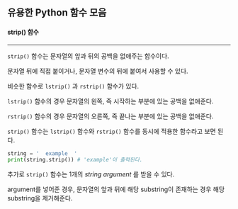 ## 유용한 Python 함수 모음

#### strip() 함수

---

`strip()` 함수는 문자열의 앞과 뒤의 공백을 없애주는 함수이다.

문자열 뒤에 직접 붙이거나, 문자열 변수의 뒤에 붙여서 사용할 수 있다.

비슷한 함수로 `lstrip()` 과 `rstrip()` 함수가 있다.

`lstrip()` 함수의 경우 문자열의 왼쪽, 즉 시작하는 부분에 있는 공백을 없애준다.

`rstrip()`  함수의 경우 문자열의 오른쪽, 즉 끝나는 부분에 있는 공백을 없애준다.

`strip()` 함수는 `lstrip()` 함수와 `rstrip()` 함수를 동시에 적용한 함수라고 보면 된다.

```python
string = '  example  '
print(string.strip()) # 'example'이 출력된다.
```

 추가로 `strip()` 함수는 1개의 *string argument* 를 받을 수 있다.

argument를 넣어준 경우, 문자열의 앞과 뒤에 해당 substring이 존재하는 경우 해당 substring을 제거해준다.
